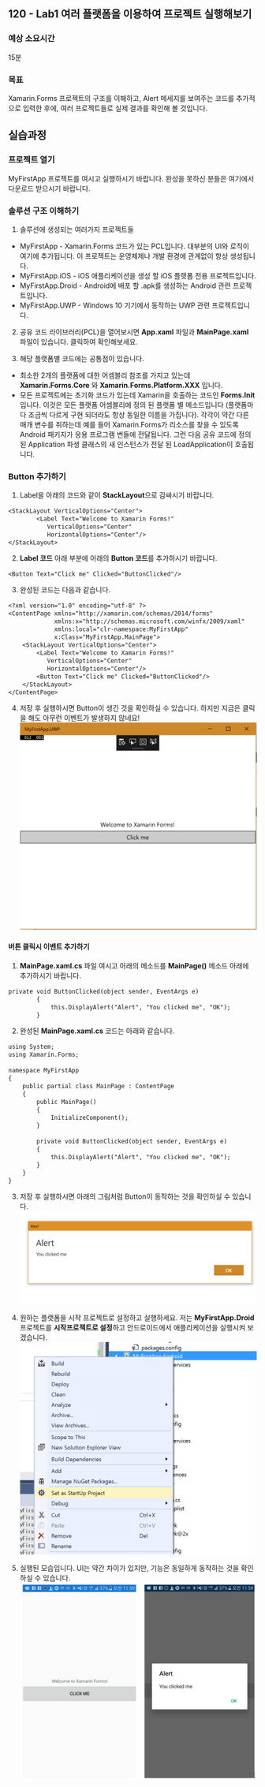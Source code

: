 ## 120 - Lab1 여러 플랫폼을 이용하여 프로젝트 실행해보기 
### 예상 소요시간
15분

### 목표
Xamarin.Forms 프로젝트의 구조를 이해하고, Alert 메세지를 보여주는 코드를 추가적으로 입력한 후에, 여러 프로젝트들로 실제 결과를 확인해 볼 것입니다. 

## 실습과정
### 프로젝트 열기
MyFirstApp 프로젝트를 여시고 실행하시기 바랍니다. 완성을 못하신 분들은 여기에서 다운로드 받으시기 바랍니다.

### 솔루션 구조 이해하기
1. 솔루션에 생성되는 여러가지 프로젝트들
* MyFirstApp - Xamarin.Forms 코드가 있는 PCL입니다. 대부분의 UI와 로직이 여기에 추가됩니다. 이 프로젝트는 운영체제나 개발 환경에 관계없이 항상 생성됩니다.
* MyFirstApp.iOS - iOS 애플리케이션을 생성 할 iOS 플랫폼 전용 프로젝트입니다. 
* MyFirstApp.Droid - Android에 배포 할 .apk를 생성하는 Android 관련 프로젝트입니다. 
* MyFirstApp.UWP - Windows 10 기기에서 동작하는 UWP 관련 프로젝트입니다.

2. 공유 코드 라이브러리(PCL)을 열어보시면 **App.xaml** 파일과 **MainPage.xaml** 파일이 있습니다. 클릭하여 확인해보세요.

3. 해당 플랫폼별 코드에는 공통점이 있습니다. 
* 최소한 2개의 플랫폼에 대한 어셈블리 참조를 가지고 있는데 **Xamarin.Forms.Core** 와 **Xamarin.Forms.Platform.XXX** 입니다. 
* 모든 프로젝트에는 초기화 코드가 있는데 Xamarin을 호출하는 코드인 **Forms.Init** 입니다. 이것은 모든 플랫폼 어셈블리에 정의 된 플랫폼 별 메소드입니다 (플랫폼마다 조금씩 다르게 구현 되더라도 항상 동일한 이름을 가집니다). 각각이 약간 다른 매개 변수를 취하는데  예를 들어 Xamarin.Forms가 리소스를 찾을 수 있도록 Android 패키지가 응용 프로그램 번들에 전달됩니다. 그런 다음 공유 코드에 정의 된 Application 파생 클래스의 새 인스턴스가 전달 된 LoadApplication이 호출됩니다. 

### Button 추가하기
1. Label을 아래의 코드와 같이 **StackLayout**으로 감싸시기 바랍니다. 
```
<StackLayout VerticalOptions="Center">
        <Label Text="Welcome to Xamarin Forms!" 
           VerticalOptions="Center" 
           HorizontalOptions="Center"/>        
</StackLayout>
```

2. **Label 코드** 아래 부분에 아래의 **Button 코드**를 추가하시기 바랍니다.
```
<Button Text="Click me" Clicked="ButtonClicked"/>
``` 

3. 완성된 코드는 다음과 같습니다.
```
<?xml version="1.0" encoding="utf-8" ?>
<ContentPage xmlns="http://xamarin.com/schemas/2014/forms"
             xmlns:x="http://schemas.microsoft.com/winfx/2009/xaml"
             xmlns:local="clr-namespace:MyFirstApp"
             x:Class="MyFirstApp.MainPage">
    <StackLayout VerticalOptions="Center">
        <Label Text="Welcome to Xamarin Forms!" 
           VerticalOptions="Center" 
           HorizontalOptions="Center"/>
        <Button Text="Click me" Clicked="ButtonClicked"/>
    </StackLayout>
</ContentPage>
```

4. 저장 후 실행하시면 Button이 생긴 것을 확인하실 수 있습니다. 하지만 지금은 클릭을 해도 아무런 이벤트가 발생하지 않네요! 
![102_lab1_1](./images/120_lab1_1.png)


#### 버튼 클릭시 이벤트 추가하기 
1. **MainPage.xaml.cs** 파일 여시고 아래의 메소드를 **MainPage()** 메소드 아래에 추가하시기 바랍니다. 
```
private void ButtonClicked(object sender, EventArgs e)
        {
            this.DisplayAlert("Alert", "You clicked me", "OK");
        }
```

2. 완성된 **MainPage.xaml.cs** 코드는 아래와 같습니다. 
```
using System;
using Xamarin.Forms;

namespace MyFirstApp
{
    public partial class MainPage : ContentPage
    {
        public MainPage()
        {
            InitializeComponent();
        }

        private void ButtonClicked(object sender, EventArgs e)
        {
            this.DisplayAlert("Alert", "You clicked me", "OK");
        }
    }
}
```

3. 저장 후 실행하시면 아래의 그림처럼 Button이 동작하는 것을 확인하실 수 있습니다. 
![102_lab1_2](./images/120_lab1_2.png)

4. 원하는 플랫폼을 시작 프로젝트로 설정하고 실행하세요. 저는 **MyFirstApp.Droid** 프로젝트를 **시작프로젝트로 설정**하고 안드로이드에서 애플리케이션을 실행시켜 보겠습니다. 
![102_lab1_3](./images/120_lab1_3.png)

5. 실행된 모습입니다. UI는 약간 차이가 있지만, 기능은 동일하게 동작하는 것을 확인하실 수 있습니다. 
![102_lab1_4](./images/120_lab1_4.png)